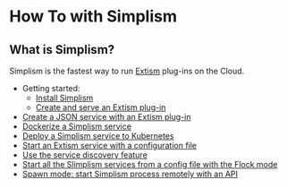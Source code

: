 # How To with Simplism

## What is Simplism?

Simplism is the fastest way to run [Extism](https://extism.org/) plug-ins on the Cloud.

- Getting started: 
  - [Install Simplism](install-simplism.md)
  - [Create and serve an Extism plug-in](create-and-serve-wasm-plug-in.md)
- [Create a JSON service with an Extism plug-in](create-json-service.md)
- [Dockerize a Simplism service](dockerize-a-simplism-service.md)
- [Deploy a Simplism service to Kubernetes](deploy-service-to-k8s.md)
- [Start an Extism service with a configuration file](start-an-extism-service-with-config-file.md)
- [Use the service discovery feature](use-service-discovery.md)
- [Start all the Slimplism services from a config file with the Flock mode](use-the-flock-mode.md)
- [Spawn mode: start Simplism process remotely with an API](use-the-spawn-mode.md)


